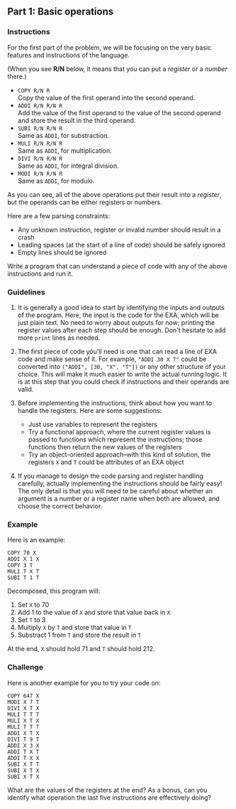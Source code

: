 ## Part 1: Basic operations

### Instructions

For the first part of the problem, we will be focusing on the very basic
features and instructions of the language.

(When you see __R/N__ below, it means that you can put a _register_ or a _number_ there.)

* `COPY R/N R`  
  Copy the value of the first operand into the second operand.
* `ADDI R/N R/N R`  
  Add the value of the first operand to the value of the second operand and
  store the result in the third operand.
* `SUBI R/N R/N R`  
  Same as `ADDI`, for substraction.
* `MULI R/N R/N R`  
  Same as `ADDI`, for multiplication.
* `DIVI R/N R/N R`  
  Same as `ADDI`, for integral division.
* `MODI R/N R/N R`  
  Same as `ADDI`, for modulo.
  
As you can see, all of the above operations put their result into a _register_, but the
operands can be either registers or numbers.

Here are a few parsing constraints:
* Any unknown instruction, register or invalid number should result in a crash
* Leading spaces (at the start of a line of code) should be safely ignored
* Empty lines should be ignored

Write a program that can understand a piece of code with any of the above
instructions and run it.

### Guidelines

1. It is generally a good idea to start by identifying the inputs and outputs
   of the program. Here, the input is the code for the EXA, which will be just
   plain text. No need to worry about outputs for now; printing the register
   values after each step should be enough. Don't hesitate to add more `print`
   lines as needed.

2. The first piece of code you'll need is one that can read a line of EXA code
   and make sense of it. For example, `"ADDI 30 X T"` could be converted into
   `("ADDI", [30, "X", "T"])` or any other structure of your choice. This will
   make it much easier to write the actual running logic. It is at this step
   that you could check if instructions and their operands are valid.

3. Before implementing the instructions, think about how you want to handle
   the registers. Here are some suggestions:
   * Just use variables to represent the registers
   * Try a functional approach, where the current register values is passed to
     functions which represent the instructions; those functions then return the new
     values of the registers
   * Try an object-oriented approach–with this kind of solution, the registers
     `X` and `T` could be attributes of an EXA object

4. If you manage to design the code parsing and register handling carefully,
   actually implementing the instructions should be fairly easy! The only
   detail is that you will need to be careful about whether an argument is a
   number or a register name when both are allowed, and choose the correct
   behavior.

### Example

Here is an example:

    COPY 70 X
    ADDI X 1 X
    COPY 3 T
    MULI T X T
    SUBI T 1 T

Decomposed, this program will:

1. Set `X` to 70
2. Add 1 to the value of `X` and store that value back in `X`
3. Set `T` to 3
4. Multiply `X` by `T` and store that value in `T`
5. Substract 1 from `T` and store the result in `T`

At the end, `X` should hold 71 and `T` should hold 212.

### Challenge

Here is another example for you to try your code on:

    COPY 647 X
    MODI X 7 T
    DIVI X T X
    MULI T T T
    MULI X T X
    MULI T T T
    ADDI X T X
    DIVI T 9 T
    ADDI X 3 X
    ADDI T X T
    ADDI T X X
    SUBI X T T
    SUBI X T X
    SUBI X T X

What are the values of the registers at the end? As a bonus, can you identify
what operation the last five instructions are effectively doing?

